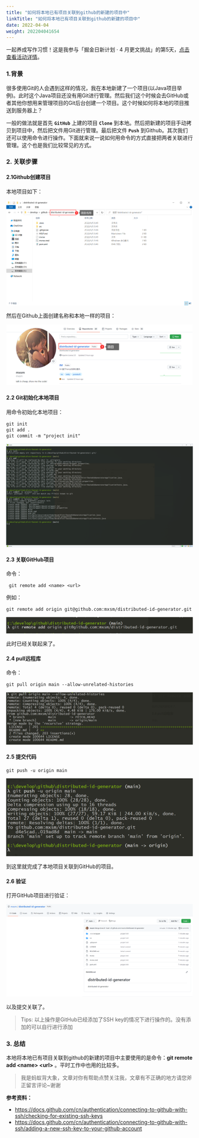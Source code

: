 ```yaml
---
title: "如何将本地已有项目关联到github的新建的项目中"
linkTitle: "如何将本地已有项目关联到github的新建的项目中"
date: 2022-04-04
weight: 202204041654
---
```


一起养成写作习惯！这是我参与「掘金日新计划 · 4 月更文挑战」的第5天，[点击查看活动详情](https://juejin.cn/post/7080800226365145118)。

### 1.背景

很多使用Git的人会遇到这样的情况，我在本地新建了一个项目(以Java项目举例)。此时这个Java项目还没有用Git进行管理。然后我们这个时候会去GitHub或者其他你想用来管理项目的Git后台创建一个项目。这个时候如何将本地的项目推送到服务器上？

一般的做法就是首先 **`GitHub`** 上建的项目 **`Clone`** 到本地。然后把新建的项目手动拷贝到项目中，然后把文件用Git进行管理。最后把文件 **`Push`** 到Github。其次我们还可以使用命令进行操作。下面就来说一说如何用命令的方式直接把两者关联进行管理。这个也是我们比较常见的方式。

###  2. 关联步骤

#### 2.1Github创建项目

本地项目如下：

![image-20220405200549240](https://raw.githubusercontent.com/mxsm/picture/main/other/git/image-20220405200549240.png)

然后在Github上面创建名称和本地一样的项目：

![image-20220405200646074](https://raw.githubusercontent.com/mxsm/picture/main/other/git/image-20220405200646074.png)

#### 2.2 Git初始化本地项目

用命令初始化本地项目：

```
git init
git add .
git commit -m "project init"
```

![image-20220405201219092](https://raw.githubusercontent.com/mxsm/picture/main/other/git/image-20220405201219092.png)

#### 2.3 关联GitHub项目

命令：

```shell
 git remote add <name> <url>
```

例如：

```shell
git remote add origin git@github.com:mxsm/distributed-id-generator.git
```

![image-20220405202603586](https://raw.githubusercontent.com/mxsm/picture/main/other/git/image-20220405202603586.png)

此时已经关联起来了。

#### 2.4 pull远程库

命令：

```
git pull origin main --allow-unrelated-histories
```

![image-20220405205318418](https://raw.githubusercontent.com/mxsm/picture/main/other/git/image-20220405205318418.png)

#### 2.5 提交代码

```
git push -u origin main 
```

![image-20220405205419581](https://raw.githubusercontent.com/mxsm/picture/main/other/git/image-20220405205419581.png)

到这里就完成了本地项目关联到GitHub的项目。

#### 2.6 验证

打开GitHub项目进行验证：

![image-20220405205707203](https://raw.githubusercontent.com/mxsm/picture/main/other/git/image-20220405205707203.png)

以及提交关联了。

> Tips: 以上操作是GitHub已经添加了SSH key的情况下进行操作的。没有添加的可以自行进行添加

### 3. 总结

本地将本地已有项目关联到github的新建的项目中主要使用的是命令：**git remote add \<name\> \<url\>** 。平时工作中也用的比较多。

> 我是蚂蚁背大象，文章对你有帮助点赞关注我，文章有不正确的地方请您斧正留言评论~谢谢

**参考资料：**

- https://docs.github.com/cn/authentication/connecting-to-github-with-ssh/checking-for-existing-ssh-keys
- https://docs.github.com/cn/authentication/connecting-to-github-with-ssh/adding-a-new-ssh-key-to-your-github-account
